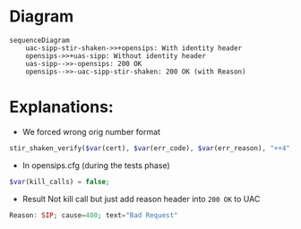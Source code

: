 # Diagram
```mermaid
sequenceDiagram
    uac-sipp-stir-shaken->>+opensips: With identity header
    opensips->>+uas-sipp: Without identity header
    uas-sipp-->>-opensips: 200 OK
    opensips-->>-uac-sipp-stir-shaken: 200 OK (with Reason)
```

# Explanations:
- We forced wrong orig number format
```php
stir_shaken_verify($var(cert), $var(err_code), $var(err_reason), "++4", "$tU");
```

- In opensips.cfg (during the tests phase)
```php
$var(kill_calls) = false;
```

- Result
Not kill call but just add reason header into `200 OK` to UAC
```php
Reason: SIP; cause=400; text="Bad Request"
```
